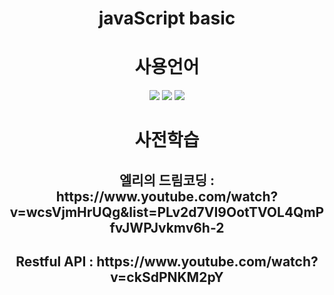 <div align='center'>
    <h1>javaScript basic</h1>
</div>

<div align='center'>
    <h1>사용언어</h1>
    <img src="https://img.shields.io/badge/javascript-F7DF1E?style=for-the-badge&logo=javascript&logoColor=black">
    <img src="https://img.shields.io/badge/css-1572B6?style=for-the-badge&logo=css3&logoColor=white">
    <img src="https://img.shields.io/badge/html5-E34F26?style=for-the-badge&logo=html5&logoColor=white">
</div>

<div align='center'>
    <h1>사전학습</h1>  
    <h2>엘리의 드림코딩 : https://www.youtube.com/watch?v=wcsVjmHrUQg&list=PLv2d7VI9OotTVOL4QmPfvJWPJvkmv6h-2</h2>
    <h2>Restful API : https://www.youtube.com/watch?v=ckSdPNKM2pY</h2>    
</div>

